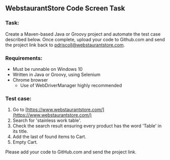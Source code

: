 ## WebstaurantStore Code Screen Task

### Task:
Create a Maven-based Java or Groovy project and automate the test case described below. Once complete, upload your code to Github.com and send the project link back to pdriscoll@webstaurantstore.com.

### Requirements:
- Must be runnable on Windows 10
- Written in Java or Groovy, using Selenium
- Chrome browser
  - Use of WebDriverManager highly recommended

### Test case:
1.	Go to [https://www.webstaurantstore.com/](https://www.webstaurantstore.com/)
2.	Search for 'stainless work table'.
3.	Check the search result ensuring every product has the word 'Table' in its title.
4.	Add the last of found items to Cart.
5.	Empty Cart.

Please add your code to GitHub.com and send the project link.
